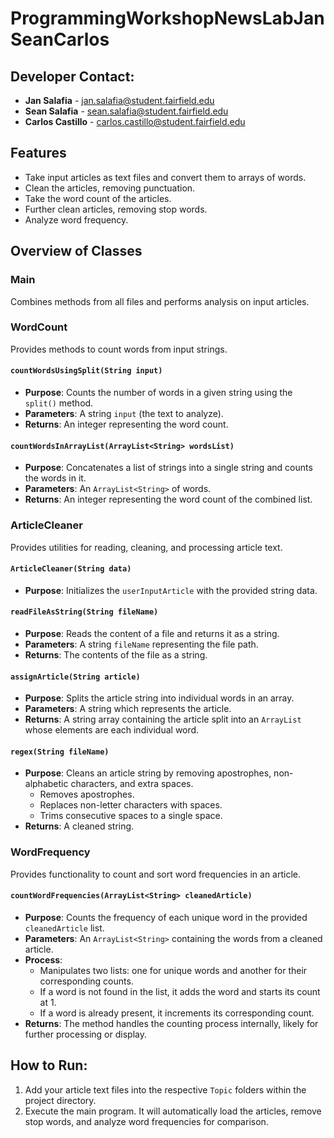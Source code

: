 # ProgrammingWorkshopNewsLabJanSeanCarlos

## Developer Contact:
- **Jan Salafia** - jan.salafia@student.fairfield.edu
- **Sean Salafia** - sean.salafia@student.fairfield.edu
- **Carlos Castillo** - carlos.castillo@student.fairfield.edu

## Features
- Take input articles as text files and convert them to arrays of words.
- Clean the articles, removing punctuation.
- Take the word count of the articles.
- Further clean articles, removing stop words.
- Analyze word frequency.

## Overview of Classes

### Main
Combines methods from all files and performs analysis on input articles.

### WordCount
Provides methods to count words from input strings.

#### `countWordsUsingSplit(String input)`
- **Purpose**: Counts the number of words in a given string using the `split()` method.
- **Parameters**: A string `input` (the text to analyze).
- **Returns**: An integer representing the word count.

#### `countWordsInArrayList(ArrayList<String> wordsList)`
- **Purpose**: Concatenates a list of strings into a single string and counts the words in it.
- **Parameters**: An `ArrayList<String>` of words.
- **Returns**: An integer representing the word count of the combined list.

### ArticleCleaner
Provides utilities for reading, cleaning, and processing article text.

#### `ArticleCleaner(String data)`
- **Purpose**: Initializes the `userInputArticle` with the provided string data.

#### `readFileAsString(String fileName)`
- **Purpose**: Reads the content of a file and returns it as a string.
- **Parameters**: A string `fileName` representing the file path.
- **Returns**: The contents of the file as a string.

#### `assignArticle(String article)`
- **Purpose**: Splits the article string into individual words in an array.
- **Parameters**: A string which represents the article.
- **Returns**: A string array containing the article split into an `ArrayList` whose elements are each individual word.

#### `regex(String fileName)`
- **Purpose**: Cleans an article string by removing apostrophes, non-alphabetic characters, and extra spaces.
  - Removes apostrophes.
  - Replaces non-letter characters with spaces.
  - Trims consecutive spaces to a single space.
- **Returns**: A cleaned string.

### WordFrequency
Provides functionality to count and sort word frequencies in an article.

#### `countWordFrequencies(ArrayList<String> cleanedArticle)`
- **Purpose**: Counts the frequency of each unique word in the provided `cleanedArticle` list.
- **Parameters**: An `ArrayList<String>` containing the words from a cleaned article.
- **Process**:
  - Manipulates two lists: one for unique words and another for their corresponding counts.
  - If a word is not found in the list, it adds the word and starts its count at 1.
  - If a word is already present, it increments its corresponding count.
- **Returns**: The method handles the counting process internally, likely for further processing or display.



## How to Run:
1. Add your article text files into the respective `Topic` folders within the project directory.
2. Execute the main program. It will automatically load the articles, remove stop words, and analyze word frequencies for comparison.

